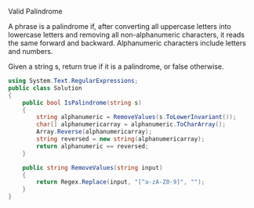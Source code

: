 Valid Palindrome

A phrase is a palindrome if, after converting all uppercase letters into lowercase letters and removing all non-alphanumeric characters, it reads the same forward and backward. Alphanumeric characters include letters and numbers.

Given a string s, return true if it is a palindrome, or false otherwise.

```csharp
using System.Text.RegularExpressions;
public class Solution
{
    public bool IsPalindrome(string s)
    {
        string alphanumeric = RemoveValues(s.ToLowerInvariant());
        char[] alphanumericarray = alphanumeric.ToCharArray();
        Array.Reverse(alphanumericarray);
        string reversed = new string(alphanumericarray);
        return alphanumeric == reversed;
    }

    public string RemoveValues(string input)
    {
        return Regex.Replace(input, "[^a-zA-Z0-9]", "");
    }
}
